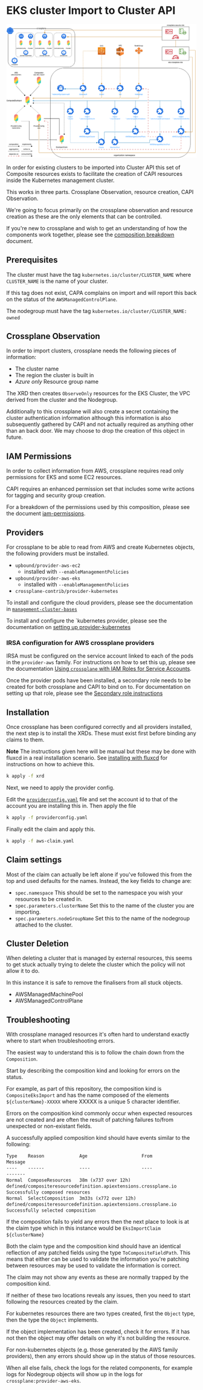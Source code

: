 # EKS cluster Import to Cluster API

![Crossplane to ClusterAPI relationships](./docs/images/crossplane-capi-relationships.png)

In order for existing clusters to be imported into Cluster API this
set of Composite resources exists to facilitate the creation of CAPI resources
inside the Kubernetes management cluster.

This works in three parts. Crossplane Observation, resource creation, CAPI
Observation.

We're going to focus primarily on the crossplane observation and resource
creation as these are the only elements that can be controlled.

If you're new to crossplane and wish to get an understanding of how the
components work together, please see the [composition breakdown](./docs/composition-breakdown.md)
document.

## Prerequisites

The cluster must have the tag `kubernetes.io/cluster/CLUSTER_NAME` where
`CLUSTER_NAME` is the name of your cluster.

If this tag does not exist, CAPA complains on import and will report this back
on the status of the `AWSManagedControlPlane`.

The nodegroup must have the tag `kubernetes.io/cluster/CLUSTER_NAME: owned`

## Crossplane Observation

In order to import clusters, crossplane needs the following pieces of information:

- The cluster name
- The region the cluster is built in
- *Azure only* Resource group name

The XRD then creates `ObserveOnly` resources for the EKS Cluster, the VPC
derived from the cluster and the Nodegroup.

Additionally to this crossplane will also create a secret containing the cluster
authentication information although this information is also subsequently
gathered by CAPI and not actually required as anything other than an back door.
We may choose to drop the creation of this object in future.

## IAM Permissions

In order to collect information from AWS, crossplane requires read only
permissions for EKS and some EC2 resources.

CAPI requires an enhanced permission set that includes some write actions for
tagging and security group creation.

For a breakdown of the permissions used by this composition, please see the
document [iam-permissions](./docs/iam-permissions.md).

## Providers

For crossplane to be able to read from AWS and create Kubernetes objects, the
following providers must be installed.

- `upbound/provider-aws-ec2`
  - installed with `--enableManagementPolicies`
- `upbound/provider-aws-eks`
  - installed with `--enableManagementPolicies`
- `crossplane-contrib/provider-kubernetes`

To install and configure the cloud providers, please see the documentation in
[`management-cluster-bases`](https://github.com/giantswarm/management-cluster-bases/tree/main/extras/crossplane)

To install and configure the `kubernetes provider, please see the documentation
on [setting up provider-kubernetes](./docs/install-kubernetes-provider.md)

### IRSA configuration for AWS crossplane providers

IRSA must be configured on the service account linked to each of the pods in the
`provider-aws` family. For instructions on how to set this up, please see the
documentation [Using `crossplane` with IAM Roles for Service Accounts](https://github.com/giantswarm/management-cluster-bases/tree/main/extras/crossplane/providers/upbound/aws#using-crossplane-with-iam-roles-for-service-accounts).

Once the provider pods have been installed, a secondary role needs to be created
for both crossplane and CAPI to bind on to. For documentation on setting up that
role, please see the [Secondary role instructions](./docs/secondary-role-instructions.md)

## Installation

Once crossplane has been configured correctly and all providers installed, the
next step is to  install the XRDs. These must exist first before binding any
claims to them.

**Note** The instructions given here will be manual but these may be done with
fluxcd in a real installation scenario. See [installing with fluxcd](./docs/installing-with-fluxcd.md)
for instructions on how to achieve this.

```bash
k apply -f xrd
```

Next, we need to apply the provider config.

Edit the [`providerconfig.yaml`](./providerconfig.yaml) file and set the account
id to that of the account you are installing this in. Then apply the file

```bash
k apply -f providerconfig.yaml
```

Finally edit the claim and apply this.

```bash
k apply -f aws-claim.yaml
```

## Claim settings

Most of the claim can actually be left alone if you've followed this from the
top and used defaults for the names. Instead, the key fields to change are:

- `spec.namespace` This should be set to the namespace you wish your resources
  to be created in.
- `spec.parameters.clusterName` Set this to the name of the cluster you are
  importing.
- `spec.parameters.nodeGroupName` Set this to the name of the nodegroup attached
  to the cluster.

## Cluster Deletion

When deleting a cluster that is managed by external resources, this seems to get
stuck actually trying to delete the cluster which the policy will not allow it
to do.

In this instance it is safe to remove the finalisers from all stuck objects.

- AWSManagedMachinePool
- AWSManagedControlPlane

## Troubleshooting

With crossplane managed resources it's often hard to understand exactly where
to start when troubleshooting errors.

The easiest way to understand this is to follow the chain down from the
`Composition`.

Start by describing the composition kind and looking for errors on the status.

For example, as part of this repository, the composition kind is
`CompositeEksImport` and has the name composed of the elements `${clusterName}-XXXXX`
where XXXXX is a unique 5 character identifier.

Errors on the composition kind commonly occur when expected resources are not
created and are often the result of patching failures to/from unexpected or
non-existant fields.

A successfully applied composition kind should have events similar to the
following:

```nohighlight
Type    Reason             Age                    From                                                             Message
----    ------             ----                   ----                                                             -------
Normal  ComposeResources   38m (x737 over 12h)    defined/compositeresourcedefinition.apiextensions.crossplane.io  Successfully composed resources
Normal  SelectComposition  3m33s (x772 over 12h)  defined/compositeresourcedefinition.apiextensions.crossplane.io  Successfully selected composition
```

If the composition fails to yield any errors then the next place to look is at
the claim type which in this instance would be `EksImportClaim ${clusterName}`

Both the claim type and the composition kind should have an identical reflection
of any patched fields using the type `ToCompositeFieldPath`. This means that
either can be used to validate the information you're patching between resources
may be used to validate the information is correct.

The claim may not show any events as these are normally trapped by the
composition kind.

If neither of these two locations reveals any issues, then you need to start
following the resources created by the claim.

For kubernetes resources there are two types created, first the `Object` type,
then the type the `Object` implements.

If the object implementation has been created, check it for errors. If it has not
then the object may offer details on why it's not building the resource.

For non-kubernetes objects (e.g. those generated by the AWS family providers),
then any errors should show up in the status of those resources.

When all else fails, check the logs for the related components, for example
logs for Nodegroup objects will show up in the logs for
`crossplane:provider-aws-eks`.
